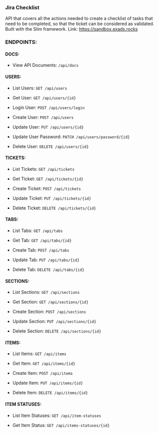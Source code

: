 ### Jira Checklist

API that covers all the actions needed to create a checklist of tasks that need to be completed,
so that the ticket can be considered as validated. Built with the Slim framework. Link: 
https://sandbox.exads.rocks

### ENDPOINTS:

#### DOCS:

- View API Documents: `/api/docs`

#### USERS:

- List Users: `GET /api/users`

- Get User: `GET /api/users/{id}`

- Login User: `POST /api/users/login`

- Create User: `POST /api/users`

- Update User: `PUT /api/users/{id}`

- Update User Password: `PATCH /api/users/password/{id}`

- Delete User: `DELETE /api/users/{id}`


#### TICKETS:

- List Tickets: `GET /api/tickets`

- Get Ticket: `GET /api/tickets/{id}`

- Create Ticket: `POST /api/tickets`

- Update Ticket: `PUT /api/tickets/{id}`

- Delete Ticket: `DELETE /api/tickets/{id}`


#### TABS:

- List Tabs: `GET /api/tabs`

- Get Tab: `GET /api/tabs/{id}`

- Create Tab: `POST /api/tabs`

- Update Tab: `PUT /api/tabs/{id}`

- Delete Tab: `DELETE /api/tabs/{id}`


#### SECTIONS:

- List Sections: `GET /api/sections`

- Get Section: `GET /api/sections/{id}`

- Create Section: `POST /api/sections`

- Update Section: `PUT /api/sections/{id}`

- Delete Section: `DELETE /api/sections/{id}`


#### ITEMS:

- List Items: `GET /api/items`

- Get Item: `GET /api/items/{id}`

- Create Item: `POST /api/items`

- Update Item: `PUT /api/items/{id}`

- Delete Item: `DELETE /api/items/{id}`


#### ITEM STATUSES:

- List Item Statuses: `GET /api/item-statuses`

- Get Item Status: `GET /api/items-statuses/{id}`
